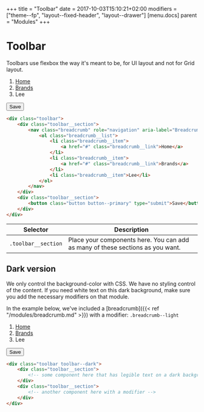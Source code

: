 +++
title = "Toolbar"
date = 2017-10-03T15:10:21+02:00
modifiers = ["theme--fp", "layout--fixed-header", "layout--drawer"]
[menu.docs]
parent = "Modules"
+++
# Toolbar

Toolbars use flexbox the way it's meant to be, for UI layout and not for Grid layout.

<div class="fp-example">
	<div class="toolbar">
		<div class="toolbar__section">
			<nav class="breadcrumb" role="navigation" aria-label="Breadcrumb">
				<ol class="breadcrumb__list">
					<li class="breadcrumb__item">
						<a href="#" class="breadcrumb__link">Home</a>
					</li>
					<li class="breadcrumb__item">
						<a href="#" class="breadcrumb__link">Brands</a>
					</li>
					<li class="breadcrumb__item">Lee</li>
				</ol>
			</nav>
		</div>
		<div class="toolbar__section">
			<button class="button button--primary" type="submit">Save</button>
		</div>
	</div>
</div>

```html
<div class="toolbar">
	<div class="toolbar__section">
		<nav class="breadcrumb" role="navigation" aria-label="Breadcrumb">
			<ol class="breadcrumb__list">
				<li class="breadcrumb__item">
					<a href="#" class="breadcrumb__link">Home</a>
				</li>
				<li class="breadcrumb__item">
					<a href="#" class="breadcrumb__link">Brands</a>
				</li>
				<li class="breadcrumb__item">Lee</li>
			</ol>
		</nav>
	</div>
	<div class="toolbar__section">
		<button class="button button--primary" type="submit">Save</button>
	</div>
</div>
```

<table class="table table--horizontal-borders">
	<thead>
		<tr>
			<th>Selector</th>
			<th>Description</th>
		</tr>
	</thead>
	<tbody>
		<tr>
			<td><code>.toolbar__section</code></td>
			<td>Place your components here. You can add as many of these sections as you want.</td>
		</tr>
	</tbody>
</table>

## Dark version

We only control the background-color with CSS. We have no styling control of the content. If you need
white text on this dark background, make sure you add the necessary modifiers on that module.

In the example below, we've included a [breadcrumb]({{< ref "/modules/breadcrumb.md" >}}) with a modifier: `.breadcrumb--light`

<div class="fp-example">
	<div class="toolbar toolbar--dark">
		<div class="toolbar__section">
			<nav class="breadcrumb breadcrumb--light" role="navigation" aria-label="Breadcrumb">
				<ol class="breadcrumb__list ">
					<li class="breadcrumb__item">
						<a href="#" class="breadcrumb__link">Home</a>
					</li>
					<li class="breadcrumb__item">
						<a href="#" class="breadcrumb__link">Brands</a>
					</li>
					<li class="breadcrumb__item">Lee</li>
				</ol>
			</nav>
		</div>
		<div class="toolbar__section">
			<button class="button button--primary" type="submit">Save</button>
		</div>
	</div>
</div>

```html
<div class="toolbar toolbar--dark">
	<div class="toolbar__section">
		<!-- some component here that has legible text on a dark background -->
	</div>
	<div class="toolbar__section">
		<!-- another component here with a modifier -->
	</div>
</div>
```
